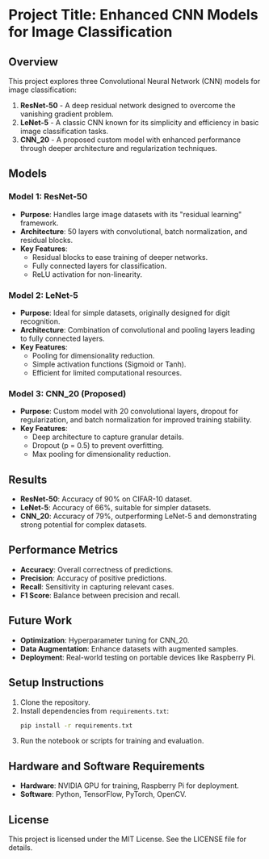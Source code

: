 # Project Title: Enhanced CNN Models for Image Classification

## Overview
This project explores three Convolutional Neural Network (CNN) models for image classification:
1. **ResNet-50** - A deep residual network designed to overcome the vanishing gradient problem.
2. **LeNet-5** - A classic CNN known for its simplicity and efficiency in basic image classification tasks.
3. **CNN_20** - A proposed custom model with enhanced performance through deeper architecture and regularization techniques.

## Models
### Model 1: ResNet-50
- **Purpose**: Handles large image datasets with its "residual learning" framework.
- **Architecture**: 50 layers with convolutional, batch normalization, and residual blocks.
- **Key Features**:
  - Residual blocks to ease training of deeper networks.
  - Fully connected layers for classification.
  - ReLU activation for non-linearity.

### Model 2: LeNet-5
- **Purpose**: Ideal for simple datasets, originally designed for digit recognition.
- **Architecture**: Combination of convolutional and pooling layers leading to fully connected layers.
- **Key Features**:
  - Pooling for dimensionality reduction.
  - Simple activation functions (Sigmoid or Tanh).
  - Efficient for limited computational resources.

### Model 3: CNN_20 (Proposed)
- **Purpose**: Custom model with 20 convolutional layers, dropout for regularization, and batch normalization for improved training stability.
- **Key Features**:
  - Deep architecture to capture granular details.
  - Dropout (p = 0.5) to prevent overfitting.
  - Max pooling for dimensionality reduction.

## Results
- **ResNet-50**: Accuracy of 90% on CIFAR-10 dataset.
- **LeNet-5**: Accuracy of 66%, suitable for simpler datasets.
- **CNN_20**: Accuracy of 79%, outperforming LeNet-5 and demonstrating strong potential for complex datasets.

## Performance Metrics
- **Accuracy**: Overall correctness of predictions.
- **Precision**: Accuracy of positive predictions.
- **Recall**: Sensitivity in capturing relevant cases.
- **F1 Score**: Balance between precision and recall.

## Future Work
- **Optimization**: Hyperparameter tuning for CNN_20.
- **Data Augmentation**: Enhance datasets with augmented samples.
- **Deployment**: Real-world testing on portable devices like Raspberry Pi.

## Setup Instructions
1. Clone the repository.
2. Install dependencies from `requirements.txt`:
   ```bash
   pip install -r requirements.txt
   ```
3. Run the notebook or scripts for training and evaluation.

## Hardware and Software Requirements
- **Hardware**: NVIDIA GPU for training, Raspberry Pi for deployment.
- **Software**: Python, TensorFlow, PyTorch, OpenCV.

## License
This project is licensed under the MIT License. See the LICENSE file for details.

